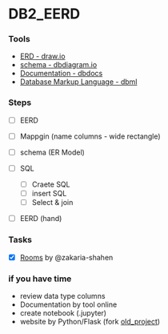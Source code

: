 # DB2_EERD

### Tools 
 
- [ERD - draw.io](https://draw.io)
- [schema - dbdiagram.io](https://dbdiagram.io/home)
- [Documentation - dbdocs](https://dbdocs.io/?utm_source=dbdiagram)
- [Database Markup Language - dbml](https://www.dbml.org/home/#intro)

### Steps

- [ ] EERD
- [ ] Mappgin (name columns - wide rectangle)
- [ ] schema (ER Model)
- [ ] SQL
  - [ ] Craete SQL
  - [ ] insert SQL
  - [ ]  Select & join
-  [ ] EERD (hand)


 ### Tasks
 
 - [x] [Rooms](/rooms.md)  by @zakaria-shahen 


### if you have time 

- review data type columns
- Documentation by tool online 
- create notebook (.jupyter)
- website by Python/Flask (fork [old_project](https://github.com/zakaria-shahen/MyCS50/tree/main/Final_Project)) 
